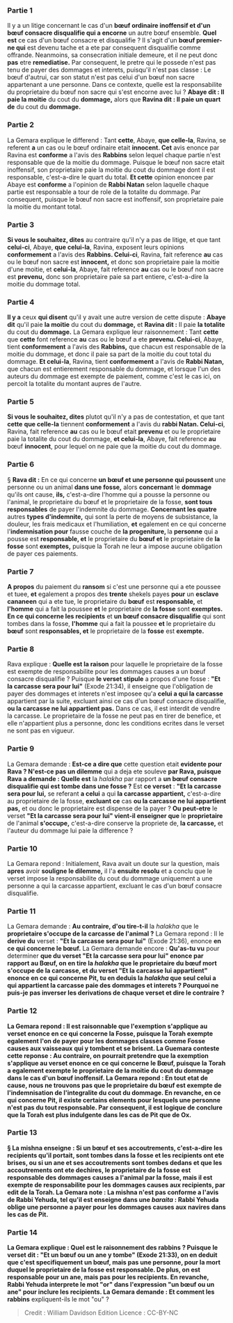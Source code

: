 
### Partie 1
Il y a un litige concernant le cas d'un <b>bœuf ordinaire inoffensif et d'un bœuf consacre disqualifie qui a encorne</b> un autre bœuf ensemble. <b>Quel est</b> ce cas d'un bœuf consacre et disqualifie ? Il s'agit d'un <b>bœuf premier-ne qui</b> est devenu tache et a ete par consequent disqualifie comme offrande. Neanmoins, sa consecration initiale demeure, et il ne peut donc <b>pas</b> etre <b>remediatise.</b> Par consequent, le pretre qui le possede n'est pas tenu de payer des dommages et interets, puisqu'il n'est pas classe : Le bœuf d'autrui, car son statut n'est pas celui d'un bœuf non sacre appartenant a une personne. Dans ce contexte, quelle est la responsabilite du proprietaire du bœuf non sacre qui s'est encorne avec lui ? <b>Abaye dit : Il paie la moitie</b> du cout du <b>dommage,</b> alors que <b>Ravina dit : Il paie un quart de</b> du cout du <b>dommage.</b>

### Partie 2
La Gemara explique le differend : Tant <b>cette</b>, Abaye, <b>que celle-la</b>, Ravina, se referent <b>a</b> un cas ou le bœuf ordinaire etait <b>innocent. Cet</b> avis enonce par Ravina est <b>conforme</b> a l'avis des <b>Rabbins</b> selon lequel chaque partie n'est responsable que de la moitie du dommage. Puisque le bœuf non sacre etait inoffensif, son proprietaire paie la moitie du cout du dommage dont il est responsable, c'est-a-dire le quart du total. <b>Et cette</b> opinion enoncee par Abaye est <b>conforme</b> a l'opinion de <b>Rabbi Natan</b> selon laquelle chaque partie est responsable a tour de role de la totalite du dommage. Par consequent, puisque le bœuf non sacre est inoffensif, son proprietaire paie la moitie du montant total.

### Partie 3
<b>Si vous le souhaitez, dites</b> au contraire qu'il n'y a pas de litige, et que tant <b>celui-ci</b>, Abaye, <b>que celui-la</b>, Ravina, exposent leurs opinions <b>conformement</b> a l'avis des <b>Rabbins. Celui-ci</b>, Ravina, fait reference <b>au</b> cas ou le bœuf non sacre est <b>innocent,</b> et donc son proprietaire paie la moitie d'une moitie, et <b>celui-la</b>, Abaye, fait reference <b>au</b> cas ou le bœuf non sacre est <b>prevenu,</b> donc son proprietaire paie sa part entiere, c'est-a-dire la moitie du dommage total.

### Partie 4
<b>Il y a</b> ceux <b>qui disent</b> qu'il y avait une autre version de cette dispute : <b>Abaye dit</b> qu'il paie <b>la moitie</b> du cout du <b>dommage,</b> et <b>Ravina dit :</b> Il paie <b>la totalite</b> du cout du <b>dommage.</b> La Gemara explique leur raisonnement : Tant <b>cette</b> que <b>cette</b> font reference <b>au</b> cas ou le bœuf a ete <b>prevenu. Celui-ci</b>, Abaye, tient <b>conformement</b> a l'avis des <b>Rabbins,</b> que chacun est responsable de la moitie du dommage, et donc il paie sa part de la moitie du cout total du dommage. <b>Et celui-la</b>, Ravina, tient <b>conformement</b> a l'avis de <b>Rabbi Natan,</b> que chacun est entierement responsable du dommage, et lorsque l'un des auteurs du dommage est exempte de paiement, comme c'est le cas ici, on percoit la totalite du montant aupres de l'autre.

### Partie 5
<b>Si vous le souhaitez, dites</b> plutot qu'il n'y a pas de contestation, et que tant <b>cette</b> <b>que celle-la</b> tiennent <b>conformement</b> a l'avis du <b>rabbi Natan. Celui-ci</b>, Ravina, fait reference <b>au</b> cas ou le bœuf etait <b>prevenu</b> et ou le proprietaire paie la totalite du cout du dommage, <b>et celui-la</b>, Abaye, fait reference <b>au</b> bœuf <b>innocent</b>, pour lequel on ne paie que la moitie du cout du dommage.

### Partie 6
§ <b>Rava dit :</b> En ce qui concerne <b>un bœuf et une personne qui poussent</b> une personne ou un animal <b>dans une fosse,</b> alors <b>concernant</b> le <b>dommage</b> qu'ils ont cause, <b>ils,</b> c'est-a-dire l'homme qui a pousse la personne ou l'animal, le proprietaire du bœuf et le proprietaire de la fosse, <b>sont tous responsables</b> de payer l'indemnite du dommage. <b>Concernant les quatre</b> autres <b>types d'indemnite,</b> qui sont la perte de moyens de subsistance, la douleur, les frais medicaux et l'humiliation, <b>et</b> egalement en ce qui concerne l'<b>indemnisation pour</b> fausse couche de <b>la progeniture, </b> la <b>personne</b> qui a pousse est <b>responsable, et</b> le proprietaire du <b>bœuf et</b> le proprietaire de <b>la fosse</b> sont <b>exemptes,</b> puisque la Torah ne leur a impose aucune obligation de payer ces paiements.

### Partie 7
<b>A propos</b> du paiement du <b>ransom</b> si c'est une personne qui a ete poussee et tuee, <b>et</b> egalement a propos des <b>trente</b> shekels payes <b>pour</b> un <b>esclave cananeen</b> qui a ete tue, le proprietaire du <b>bœuf</b> est <b>responsable,</b> et <b>l'homme</b> qui a fait la poussee <b>et</b> le proprietaire de <b>la fosse</b> sont <b>exemptes. En ce qui concerne les recipients</b> et <b>un bœuf consacre disqualifie</b> qui sont tombes dans la fosse, <b>l'homme</b> qui a fait la poussee <b>et</b> le proprietaire du <b>bœuf</b> sont <b>responsables, et</b> le proprietaire de la <b>fosse</b> est <b>exempte.</b>

### Partie 8
Rava explique : <b>Quelle est la raison</b> pour laquelle le proprietaire de la fosse est exempte de responsabilite pour les dommages causes a un bœuf consacre disqualifie ? Puisque <b>le verset stipule</b> a propos d'une fosse : <b>"Et la carcasse sera pour lui"</b> (Exode 21:34), il enseigne que l'obligation de payer des dommages et interets n'est imposee qu'a <b>celui a qui la carcasse</b> appartient par la suite,</b> excluant ainsi ce</b> cas d'un bœuf consacre disqualifie, <b>ou la carcasse ne lui appartient pas.</b> Dans ce cas, il est interdit de vendre la carcasse. Le proprietaire de la fosse ne peut pas en tirer de benefice, et elle n'appartient plus a personne, donc les conditions ecrites dans le verset ne sont pas en vigueur.

### Partie 9
La Gemara demande : <b>Est-ce a dire que</b> cette question etait <b>evidente pour Rava ? N'est-ce pas un dilemme</b> qui a deja ete souleve <b>par Rava, puisque Rava a demande : Quelle est</b> la <i>halakha</i> par rapport a <b>un bœuf consacre disqualifie qui est tombe dans une fosse ?</b> Est <b>ce verset</b> : <b>"Et la carcasse sera pour lui,</b> se referant <b>a celui</b> a qui <b>la carcasse appartient,</b> c'est-a-dire au proprietaire de la fosse, <b>excluant ce</b> cas <b>ou la carcasse ne lui appartient pas,</b> et ou donc le proprietaire est dispense de la payer ? <b>Ou peut-etre</b> le verset <b>"Et la carcasse sera pour lui" vient-il enseigner que</b> le <b>proprietaire</b> de l'animal <b>s'occupe,</b> c'est-a-dire conserve la propriete de, <b>la carcasse,</b> et l'auteur du dommage lui paie la difference ?

### Partie 10
La Gemara repond : Initialement, Rava avait un doute sur la question, mais <b>apres</b> avoir <b>souligne le dilemme,</b> il l'a <b>ensuite resolu</b> et a conclu que le verset impose la responsabilite du cout du dommage uniquement a une personne a qui la carcasse appartient, excluant le cas d'un bœuf consacre disqualifie.

### Partie 11
La Gemara demande : <b>Au contraire, d'ou tire-t-il</b> la <i>halakha</i> que le <b>proprietaire s'occupe de la carcasse de l'animal ?</b> La Gemara repond : Il le <b>derive du</b> verset : <b>"Et la carcasse sera pour lui"</b> (Exode 21:36), enonce <b>en ce qui concerne le bœuf.</b> La Gemara demande encore : <b>Qu'as-tu vu</b> pour determiner <b>que du verset <b>"Et la carcasse sera pour lui"</b> enonce <b>par rapport au Bœuf, on en tire</b> la <i>halakha</i> que <b>le proprietaire</b> du bœuf mort <b>s'occupe de la carcasse, </b> et du verset <b>"Et la carcasse lui appartient"</b> enonce <b>en ce qui concerne Pit, tu en deduis</b> la <i>halakha</i> que seul <b>celui a qui appartient la carcasse</b> paie des dommages et interets ? Pourquoi ne puis-je pas <b>inverser</b> les derivations de chaque verset et dire le contraire ?

### Partie 12
La Gemara repond : Il <b>est raisonnable</b> que l'<b>exemption</b> s'applique au verset enonce <b>en ce qui concerne la Fosse, puisque</b> la Torah <b>exempte egalement</b> l'on de payer pour les dommages classes comme Fosse causes aux <b>vaisseaux</b> qui y tombent et se brisent. La Guemara conteste cette reponse : <b>Au contraire,</b> on pourrait pretendre que la <b>exemption</b> s'applique au verset enonce <b>en ce qui concerne le Bœuf, puisque</b> la Torah a egalement <b>exempte</b> le proprietaire de <b>la moitie</b> du cout du <b>dommage</b> dans le cas d'un bœuf inoffensif. La Gemara repond : <b>En tout etat de cause, nous ne trouvons pas</b> que le proprietaire du bœuf est exempte de l'indemnisation de <b>l'integralite</b> du cout du <b>dommage.</b> En revanche, en ce qui concerne Pit, il existe certains elements pour lesquels une personne n'est pas du tout responsable. Par consequent, il est logique de conclure que la Torah est plus indulgente dans les cas de Pit que de Ox.

### Partie 13
§ La mishna enseigne : Si <b>un bœuf et ses accoutrements,</b> c'est-a-dire les recipients qu'il portait, sont <b>tombes dans</b> la fosse <b>et</b> les recipients <b>ont ete brises,</b> ou si un ane et ses accoutrements sont tombes dedans et que les accoutrements ont ete dechires, le proprietaire de la fosse est responsable des dommages causes a l'animal par la fosse, mais il est exempte de responsabilite pour les dommages causes aux recipients, par edit de la Torah. La Gemara note : <b>La mishna n'est pas conforme</b> a l'avis de <b>Rabbi Yehuda, tel qu'il est enseigne</b> dans une <i>baraita</i> : <b>Rabbi Yehuda oblige</b> une personne a payer <b>pour les dommages</b> causes <b>aux navires dans</b> les cas de <b>Pit.</b>

### Partie 14
La Gemara explique : <b>Quel est le raisonnement des rabbins ? Puisque le verset dit : "Et un bœuf ou un ane y tombe"</b> (Exode 21:33), on en deduit que c'est specifiquement <b>un bœuf, mais pas une personne,</b> pour la mort duquel le proprietaire de la fosse est responsable. De plus, on est responsable pour <b>un ane, mais pas pour les recipients.</b> En revanche, <b>Rabbi Yehuda</b> interprete le mot <b>"or"</b> dans l'expression "un bœuf ou un ane" <b>pour inclure les recipients.</b> La Gemara demande : <b>Et</b> comment les rabbins</b> expliquent-ils le mot "ou" ?

>Credit : William Davidson Edition
>Licence : CC-BY-NC